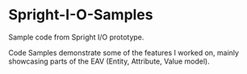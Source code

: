 # Spright-I-O-Samples
Sample code from Spright I/O prototype.

Code Samples demonstrate some of the features I worked on, mainly showcasing parts of the EAV (Entity, Attribute, Value model). 


